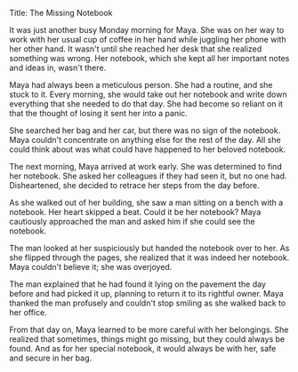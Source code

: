 Title: The Missing Notebook

It was just another busy Monday morning for Maya. She was on her way to work with her usual cup of coffee in her hand while juggling her phone with her other hand. It wasn't until she reached her desk that she realized something was wrong. Her notebook, which she kept all her important notes and ideas in, wasn't there.

Maya had always been a meticulous person. She had a routine, and she stuck to it. Every morning, she would take out her notebook and write down everything that she needed to do that day. She had become so reliant on it that the thought of losing it sent her into a panic.

She searched her bag and her car, but there was no sign of the notebook. Maya couldn't concentrate on anything else for the rest of the day. All she could think about was what could have happened to her beloved notebook.

The next morning, Maya arrived at work early. She was determined to find her notebook. She asked her colleagues if they had seen it, but no one had. Disheartened, she decided to retrace her steps from the day before.

As she walked out of her building, she saw a man sitting on a bench with a notebook. Her heart skipped a beat. Could it be her notebook? Maya cautiously approached the man and asked him if she could see the notebook.

The man looked at her suspiciously but handed the notebook over to her. As she flipped through the pages, she realized that it was indeed her notebook. Maya couldn't believe it; she was overjoyed.

The man explained that he had found it lying on the pavement the day before and had picked it up, planning to return it to its rightful owner. Maya thanked the man profusely and couldn't stop smiling as she walked back to her office.

From that day on, Maya learned to be more careful with her belongings. She realized that sometimes, things might go missing, but they could always be found. And as for her special notebook, it would always be with her, safe and secure in her bag.